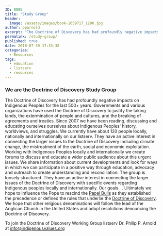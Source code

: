 ```yaml
---
ID: 8805
title: "Study Group"
header:
  image: /assets/images/book-1659717_1280.jpg
author: pparnold
excerpt: "The Doctrine of Discovery has had profoundly negative impacts on Indigenous Peoples for the last 500+ years. Governments and various organizations have used the Doctrine of Discovery to justify the taking lands, the extermination of people and cultures, and the breaking of agreements and treaties. Since 2007 we have been reading, discussing and educating ourselves ourselves about Indigenous Peoples' history, worldviews, and struggles."
permalink: /study-group/
published: true
date: 2018-07-30 17:33:38
categories:
  - Resources
tags:
  - education
  - listserv
  - resources
---
```

### We are the Doctrine of Discovery Study Group

The Doctrine of Discovery has had profoundly negative impacts on Indigenous Peoples for the last 500+ years. Governments and various organizations have used the Doctrine of Discovery to justify the taking lands, the extermination of people and cultures, and the breaking of agreements and treaties. Since 2007 we have been reading, discussing and educating ourselves ourselves about Indigenous Peoples' history, worldviews, and struggles. We currently have about 120 people locally, nationally and internationally on our listserv. They have an active interest in connecting the larger issues to the Doctrine of Discovery including climate change, the mistreatment of the earth, social and economic exploitation. Working with Indigenous Peoples locally and internationally we create forums to discuss and educate a wider public audience about this urgent issues. We share information about current developments and look for ways in which we can participate in a positive way through education, advocacy and outreach to create understanding and reconciliation. The group is loosely structured. They have an active interest in connecting the larger issues of the Doctrine of Discovery with specific events regarding Indigenous peoples locally and internationally. Our goals . . Ultimately we hope to influence the Pope to rescind the [Papal Bulls](/papal-bulls/) as they established the precedence or defined the rules that underlie the [Doctrine of Discovery](/what-is-the-doctrine-of-discovery/). We hope that other religious denominations will follow the lead of the Anglican Church in the United States and adopt resolutions denouncing the Doctrine of Discovery.  

To join the Doctrine of Discovery Working Group listserv Dr. Philip P. Arnold at info@indigenousvalues.org
